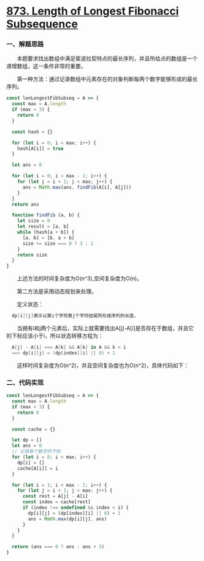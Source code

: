 # [873. Length of Longest Fibonacci Subsequence](https://leetcode.com/problems/length-of-longest-fibonacci-subsequence/)

### 一、解题思路

  &emsp;&emsp;本题要求找出数组中满足斐波拉契特点的最长序列，并且所给点的数组是一个递增数组，这一条件非常的重要。

  &emsp;&emsp;第一种方法：通过记录数组中元素存在的对象判断每两个数字能够形成的最长序列。

```JavaScript
const lenLongestFibSubseq = A => {
  const max = A.length
  if (max < 3) {
    return 0
  }

  const hash = {}

  for (let i = 0; i < max; i++) {
    hash[A[i]] = true
  }

  let ans = 0

  for (let i = 0; i < max - 1; i++) {
    for (let j = i + 1; j < max; j++) {
      ans = Math.max(ans, findFib(A[i], A[j]))
    }
  }
  return ans

  function findFib (a, b) {
    let size = 0
    let result = [a, b]
    while (hash[a + b]) {
      [a, b] = [b, a + b]
      size += size === 0 ? 3 : 1
    }
    return size
  }
}
```

  &emsp;&emsp;上述方法的时间复杂度为O(n^3),空间复杂度为O(n)。

  &emsp;&emsp;第二方法是采用动态规划来处理。

  &emsp;&emsp;定义状态：

```s
  dp[i][j]表示以第i个字符第j个字符结尾所形成序列的长度。
```

  &emsp;&emsp;当拥有i和j两个元素后，实际上就需要找出A[j]-A[i]是否存在于数组，并且它的下标应该小于i，所以状态转移方程为：

```s
  A[j] - A[i] === A[k] && A[k] in A && k < i
  ==> dp[i][j] = (dp[index][i] || 0) + 1
```

  &emsp;&emsp;这样时间复杂度为O(n^2)，并且空间复杂度也为O(n^2)，具体代码如下：


### 二、代码实现

```JavaScript
const lenLongestFibSubseq = A => {
  const max = A.length
  if (max < 3) {
    return 0
  }

  const cache = {}

  let dp = []
  let ans = 0
  // 记录每个数字的下标
  for (let i = 0; i < max; i++) {
    dp[i] = []
    cache[A[i]] = i
  }

  for (let i = 1; i < max - 1; i++) {
    for (let j = i + 1; j < max; j++) {
      const rest = A[j] - A[i]
      const index = cache[rest]
      if (index !== undefined && index < i) {
        dp[i][j] = (dp[index][i] || 0) + 1
        ans = Math.max(dp[i][j], ans)
      }
    }
  }

  return (ans === 0 ? ans : ans + 2)
}
```